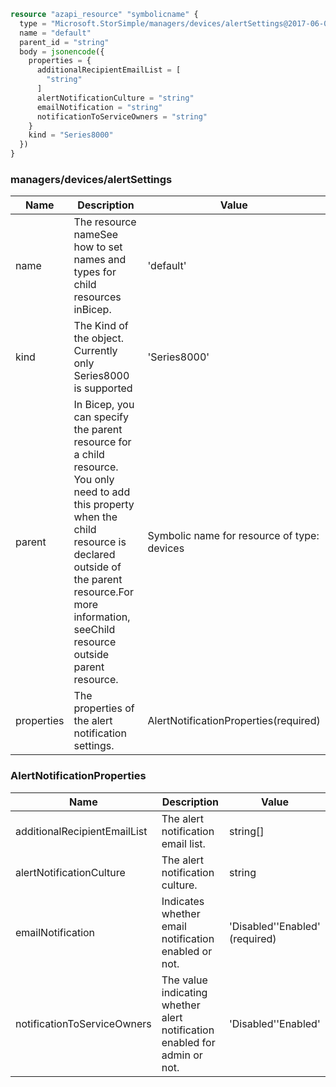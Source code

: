 ```terraform
resource "azapi_resource" "symbolicname" {
  type = "Microsoft.StorSimple/managers/devices/alertSettings@2017-06-01"
  name = "default"
  parent_id = "string"
  body = jsonencode({
    properties = {
      additionalRecipientEmailList = [
        "string"
      ]
      alertNotificationCulture = "string"
      emailNotification = "string"
      notificationToServiceOwners = "string"
    }
    kind = "Series8000"
  })
}

```

### managers/devices/alertSettings

| Name | Description | Value |
|-|-|-|
| name | The resource nameSee how to set names and types for child resources inBicep. | 'default' |
| kind | The Kind of the object. Currently only Series8000 is supported | 'Series8000' |
| parent | In Bicep, you can specify the parent resource for a child resource. You only need to add this property when the child resource is declared outside of the parent resource.For more information, seeChild resource outside parent resource. | Symbolic name for resource of type: devices |
| properties | The properties of the alert notification settings. | AlertNotificationProperties(required) |


### AlertNotificationProperties

| Name | Description | Value |
|-|-|-|
| additionalRecipientEmailList | The alert notification email list. | string[] |
| alertNotificationCulture | The alert notification culture. | string |
| emailNotification | Indicates whether email notification enabled or not. | 'Disabled''Enabled' (required) |
| notificationToServiceOwners | The value indicating whether alert notification enabled for admin or not. | 'Disabled''Enabled' |


